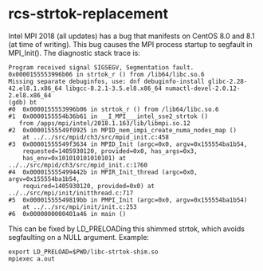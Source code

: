 # rcs-strtok-replacement

Intel MPI 2018 (all updates) has a bug that manifests on CentOS 8.0 and 8.1 (at time of writing).
This bug causes the MPI process startup to segfault in MPI_Init(). The diagnostic stack trace is:

```
Program received signal SIGSEGV, Segmentation fault.
0x0000155553996b06 in strtok_r () from /lib64/libc.so.6
Missing separate debuginfos, use: dnf debuginfo-install glibc-2.28-42.el8.1.x86_64 libgcc-8.2.1-3.5.el8.x86_64 numactl-devel-2.0.12-2.el8.x86_64
(gdb) bt
#0  0x0000155553996b06 in strtok_r () from /lib64/libc.so.6
#1  0x0000155554b36b61 in __I_MPI___intel_sse2_strtok ()
   from /apps/mpi/intel/2018.1.163/lib/libmpi.so.12
#2  0x00001555549f0925 in MPID_nem_impi_create_numa_nodes_map ()
    at ../../src/mpid/ch3/src/mpid_init.c:458
#3  0x00001555549f3634 in MPID_Init (argc=0x0, argv=0x155554ba1b54,
    requested=1405930120, provided=0x0, has_args=0x3,
    has_env=0x101010101010101) at ../../src/mpid/ch3/src/mpid_init.c:1760
#4  0x000015555499442b in MPIR_Init_thread (argc=0x0, argv=0x155554ba1b54,
    required=1405930120, provided=0x0) at ../../src/mpi/init/initthread.c:717
#5  0x00001555549819bb in PMPI_Init (argc=0x0, argv=0x155554ba1b54)
    at ../../src/mpi/init/init.c:253
#6  0x0000000000401a46 in main ()
```

This can be fixed by LD_PRELOADing this shimmed strtok, which avoids segfaulting on a NULL argument. Example:

```
export LD_PRELOAD=$PWD/libc-strtok-shim.so
mpiexec a.out
```



